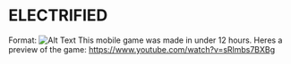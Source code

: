 # ELECTRIFIED
Format: ![Alt Text](https://drive.google.com/file/d/1PjJR5bFSPSZRBtsj09wUMbF2b9zEi0g4/view?usp=sharing)
This mobile game was made in under 12 hours.
Heres a preview of the game:
https://www.youtube.com/watch?v=sRlmbs7BXBg
